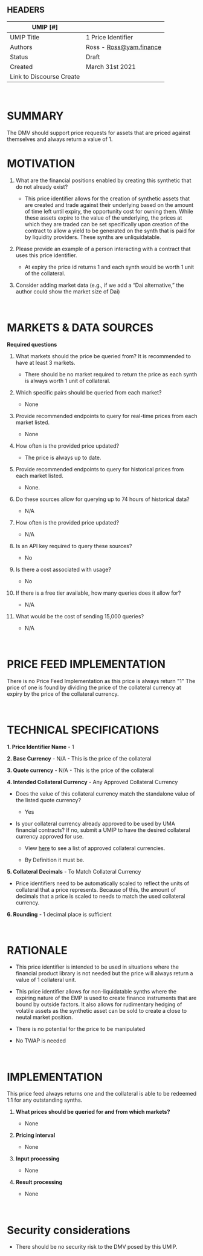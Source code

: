 ## HEADERS
| UMIP [#]     |                                                                                                                                  |
|------------|------------------------------------------------------------------------------------------------------------------------------------------|
| UMIP Title | 1 Price Identifier                                                                                                |
| Authors    | Ross - Ross@yam.finance
| Status     | Draft                                                                                                                                   |
| Created    | March 31st 2021
| Link to Discourse    Create                                                                              

<br>

# SUMMARY 

The DMV should support price requests for assets that are priced against themselves and always return a value of 1.


# MOTIVATION

1. What are the financial positions enabled by creating this synthetic that do not already exist?

    - This price identifier allows for the creation of synthetic assets that are created and trade against their underlying based on the amount of time left until expiry, the opportunity cost for owning them. While these assets expire to the value of the underlying, the prices at which they are traded can be set specifically upon creation of the contract to allow a yield to be generated on the synth that is paid for by liquidity providers. These synths are unliquidatable.

2. Please provide an example of a person interacting with a contract that uses this price identifier. 

   - At expiry the price id returns 1 and each synth would be worth 1 unit of the collateral.

3. Consider adding market data  (e.g., if we add a “Dai alternative,” the author could show the market size of Dai)

<br> 

# MARKETS & DATA SOURCES

 **Required questions**

1. What markets should the price be queried from? It is recommended to have at least 3 markets.

    - There should be no market required to return the price as each synth is always worth 1 unit of collateral. 

2.  Which specific pairs should be queried from each market?

    - None

2. Provide recommended endpoints to query for real-time prices from each market listed. 

    - None
    
4. How often is the provided price updated?

    - The price is always up to date.

5. Provide recommended endpoints to query for historical prices from each market listed. 

    - None.

6.  Do these sources allow for querying up to 74 hours of historical data? 

    - N/A

7.  How often is the provided price updated?

    - N/A

8. Is an API key required to query these sources? 

    - No

9. Is there a cost associated with usage? 

    - No

10. If there is a free tier available, how many queries does it allow for?

    - N/A

11.  What would be the cost of sending 15,000 queries?

     - N/A

<br>

# PRICE FEED IMPLEMENTATION

There is no Price Feed Implementation as this price is always return "1" The price of one is found by dividing the price of the collateral currency at expiry by the price of the collateral currency.

<br>

# TECHNICAL SPECIFICATIONS

**1. Price Identifier Name** - 1

**2. Base Currency** - N/A - This is the price of the collateral

**3. Quote currency** - N/A - This is the price of the collateral

**4. Intended Collateral Currency** - Any Approved Collateral Currency

- Does the value of this collateral currency match the standalone value of the listed quote currency? 

    - Yes

- Is your collateral currency already approved to be used by UMA financial contracts? If no, submit a UMIP to have the desired collateral currency approved for use. 

    - View [here](https://docs.umaproject.org/uma-tokenholders/approved-collateral-currencies) to see a list of approved collateral currencies. 

    - By Definition it must be.

**5. Collateral Decimals** - To Match Collateral Currency

- Price identifiers need to be automatically scaled to reflect the units of collateral that a price represents. Because of this, the amount of decimals that a price is scaled to needs to match the used collateral currency. 


**6. Rounding** - 1 decimal place is sufficient


<br>

# RATIONALE

- This price identifier is intended to be used in situations where the financial product library is not needed but the price will always return a value of 1 collateral unit.

- This price identifier allows for non-liquidatable synths where the expiring nature of the EMP is used to create finance instruments that are bound by outside factors. It also allows for rudimentary hedging of volatile assets as the synthetic asset can be sold to create a close to neutal market position.

- There is no potential for the price to be manipulated

- No TWAP is needed

<br>

# IMPLEMENTATION

This price feed always returns one and the collateral is able to be redeemed 1:1 for any outstanding synths.

1. **What prices should be queried for and from which markets?**

    - None

2. **Pricing interval**

    - None

3. **Input processing**

    - None

4. **Result processing** 

    - None

<br>

# Security considerations

- There should be no security risk to the DMV posed by this UMIP.
